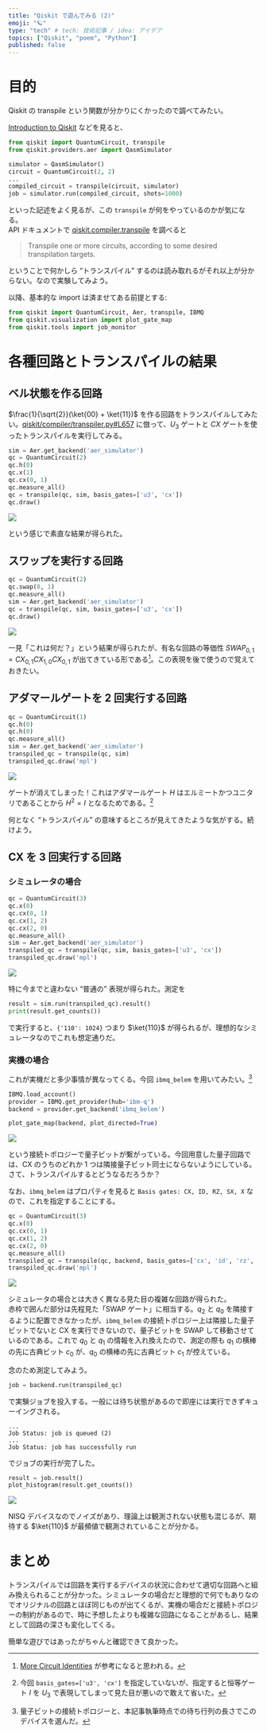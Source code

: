 ```yaml
---
title: "Qiskit で遊んでみる (2)"
emoji: "🪐"
type: "tech" # tech: 技術記事 / idea: アイデア
topics: ["Qiskit", "poem", "Python"]
published: false
---
```


# 目的

Qiskit の transpile という関数が分かりにくかったので調べてみたい。

[Introduction to Qiskit](https://qiskit.org/documentation/intro_tutorial1.html#introduction-to-qiskit) などを見ると、

```python
from qiskit import QuantumCircuit, transpile
from qiskit.providers.aer import QasmSimulator

simulator = QasmSimulator()
circuit = QuantumCircuit(2, 2)
...
compiled_circuit = transpile(circuit, simulator)
job = simulator.run(compiled_circuit, shots=1000)
```

といった記述をよく見るが、この `transpile` が何をやっているのかが気になる。  
API ドキュメントで [qiskit.compiler.transpile](https://qiskit.org/documentation/stubs/qiskit.compiler.transpile.html) を調べると

> Transpile one or more circuits, according to some desired transpilation targets.

ということで何かしら “トランスパイル” するのは読み取れるがそれ以上が分からない。なので実験してみよう。

以降、基本的な import は済ませてある前提とする:

```python
from qiskit import QuantumCircuit, Aer, transpile, IBMQ
from qiskit.visualization import plot_gate_map
from qiskit.tools import job_monitor
```

# 各種回路とトランスパイルの結果

## ベル状態を作る回路

$\frac{1}{\sqrt{2}}(\ket{00} + \ket{11})$ を作る回路をトランスパイルしてみたい。[qiskit/compiler/transpiler.py#L657](https://github.com/Qiskit/qiskit-terra/blob/0.20.2/qiskit/compiler/transpiler.py#L657) に倣って、$U_3$ ゲートと $CX$ ゲートを使ったトランスパイルを実行してみる。

```python
sim = Aer.get_backend('aer_simulator')
qc = QuantumCircuit(2)
qc.h(0)
qc.x(1)
qc.cx(0, 1)
qc.measure_all()
qc = transpile(qc, sim, basis_gates=['u3', 'cx'])
qc.draw()
```

![](/images/dwd-qiskit02/001.png)

という感じで素直な結果が得られた。

## スワップを実行する回路

```python
qc = QuantumCircuit(2)
qc.swap(0, 1)
qc.measure_all()
sim = Aer.get_backend('aer_simulator')
qc = transpile(qc, sim, basis_gates=['u3', 'cx'])
qc.draw()
```

![](/images/dwd-qiskit02/002.png)

一見「これは何だ？」という結果が得られたが、有名な回路の等価性 $SWAP_{0,1} = CX_{0,1} CX_{1,0} CX_{0,1}$ が出てきている形である[^1]。この表現を後で使うので覚えておきたい。

[^1]: [More Circuit Identities](https://qiskit.org/textbook/ch-gates/more-circuit-identities.html) が参考になると思われる。

## アダマールゲートを 2 回実行する回路

```python
qc = QuantumCircuit(1)
qc.h(0)
qc.h(0)
qc.measure_all()
sim = Aer.get_backend('aer_simulator')
transpiled_qc = transpile(qc, sim)
transpiled_qc.draw('mpl')
```

![](/images/dwd-qiskit02/003.png)

ゲートが消えてしまった！これはアダマールゲート $H$ はエルミートかつユニタリであることから $H^2 = I$ となるためである。[^2]

[^2]: 今回 `basis_gates=['u3', 'cx']` を指定していないが、指定すると恒等ゲート $I$ を $U_3$ で表現してしまって見た目が悪いので敢えて省いた。

何となく “トランスパイル” の意味するところが見えてきたような気がする。続けよう。

## CX を 3 回実行する回路

### シミュレータの場合

```python
qc = QuantumCircuit(3)
qc.x(0)
qc.cx(0, 1)
qc.cx(1, 2)
qc.cx(2, 0)
qc.measure_all()
sim = Aer.get_backend('aer_simulator')
transpiled_qc = transpile(qc, sim, basis_gates=['u3', 'cx'])
transpiled_qc.draw('mpl')
```

![](/images/dwd-qiskit02/004.png)

特に今までと違わない “普通の” 表現が得られた。測定を

```python
result = sim.run(transpiled_qc).result()
print(result.get_counts())
```

で実行すると、`{'110': 1024}` つまり $\ket{110}$ が得られるが、理想的なシミュレータなのでこれも想定通りだ。

### 実機の場合

これが実機だと多少事情が異なってくる。今回 `ibmq_belem` を用いてみたい。[^3]

[^3]: 量子ビットの接続トポロジーと、本記事執筆時点での待ち行列の長さでこのデバイスを選んだ。

```python
IBMQ.load_account()
provider = IBMQ.get_provider(hub='ibm-q')
backend = provider.get_backend('ibmq_belem')

plot_gate_map(backend, plot_directed=True)
```

![](/images/dwd-qiskit02/005.png)

という接続トポロジーで量子ビットが繋がっている。今回用意した量子回路では、CX のうちのどれか 1 つは隣接量子ビット同士にならないようにしている。さて、トランスパイルするとどうなるだろうか？

なお、`ibmq_belem` はプロパティを見ると `Basis gates: CX, ID, RZ, SX, X` なので、これを指定することにする。

```python
qc = QuantumCircuit(3)
qc.x(0)
qc.cx(0, 1)
qc.cx(1, 2)
qc.cx(2, 0)
qc.measure_all()
transpiled_qc = transpile(qc, backend, basis_gates=['cx', 'id', 'rz', 'sx', 'x'])
transpiled_qc.draw('mpl')
```

![](/images/dwd-qiskit02/006.png)

シミュレータの場合とは大きく異なる見た目の複雑な回路が得られた。  
赤枠で囲んだ部分は先程見た「SWAP ゲート」に相当する。$q_2$ と $q_0$ を隣接するように配置できなかったが、`ibmq_belem` の接続トポロジー上は隣接した量子ビットでないと CX を実行できないので、量子ビットを SWAP して移動させているのである。これで $q_0$ と $q_1$ の情報を入れ換えたので、測定の際も $q_1$ の横棒の先に古典ビット $c_0$ が、$q_0$ の横棒の先に古典ビット $c_1$ が控えている。

念のため測定してみよう。

```python
job = backend.run(transpiled_qc)
```

で実験ジョブを投入する。一般には待ち状態があるので即座には実行できずキューイングされる。

```
...
Job Status: job is queued (2)
...
Job Status: job has successfully run
```

でジョブの実行が完了した。

```python
result = job.result()
plot_histogram(result.get_counts())
```

![](/images/dwd-qiskit02/007.png)

NISQ デバイスなのでノイズがあり、理論上は観測されない状態も混じるが、期待する $\ket{110}$ が最頻値で観測されていることが分かる。

# まとめ

トランスパイルでは回路を実行するデバイスの状況に合わせて適切な回路へと組み換えられることが分かった。シミュレータの場合だと理想的で何でもありなのでオリジナルの回路とほぼ同じものが出てくるが、実機の場合だと接続トポロジーの制約があるので、時に予想したよりも複雑な回路になることがあるし、結果として回路の深さも変化してくる。

簡単な遊びではあったがちゃんと確認できて良かった。

